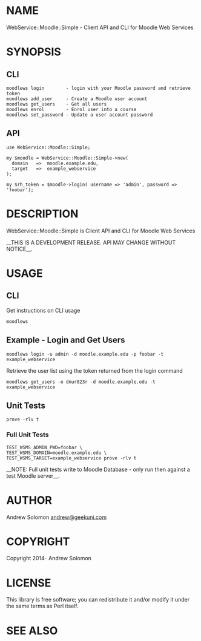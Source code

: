 # NAME

WebService::Moodle::Simple - Client API and CLI for Moodle Web Services

# SYNOPSIS

## CLI

    moodlews login        - login with your Moodle password and retrieve token
    moodlews add_user     - Create a Moodle user account
    moodlews get_users    - Get all users
    moodlews enrol        - Enrol user into a course
    moodlews set_password - Update a user account password

## API

    use WebService::Moodle::Simple;

    my $moodle = WebService::Moodle::Simple->new(
      domain   =>  moodle.example.edu,
      target   =>  example_webservice
    );

    my $rh_token = $moodle->login( username => 'admin', password => 'foobar');

# DESCRIPTION

WebService::Moodle::Simple is Client API and CLI for Moodle Web Services

\_\_THIS IS A DEVELOPMENT RELEASE. API MAY CHANGE WITHOUT NOTICE\_\_.

# USAGE

## CLI

Get instructions on CLI usage

    moodlews

## Example - Login and Get Users

    moodlews login -u admin -d moodle.example.edu -p foobar -t example_webservice

Retrieve the user list using the token returned from the login command

    moodlews get_users -o dnur823r -d moodle.example.edu -t example_webservice

## Unit Tests

    prove -rlv t

### Full Unit Tests

    TEST_WSMS_ADMIN_PWD=foobar \
    TEST_WSMS_DOMAIN=moodle.example.edu \
    TEST_WSMS_TARGET=example_webservice prove -rlv t

\_\_NOTE: Full unit tests write to Moodle Database - only run then against a test Moodle server\_\_.

# AUTHOR

Andrew Solomon <andrew@geekuni.com>

# COPYRIGHT

Copyright 2014- Andrew Solomon

# LICENSE

This library is free software; you can redistribute it and/or modify
it under the same terms as Perl itself.

# SEE ALSO
